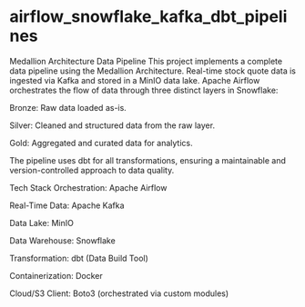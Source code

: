# airflow_snowflake_kafka_dbt_pipelines


Medallion Architecture Data Pipeline
This project implements a complete data pipeline using the Medallion Architecture. Real-time stock quote data is ingested via Kafka and stored in a MinIO data lake. Apache Airflow orchestrates the flow of data through three distinct layers in Snowflake:

Bronze: Raw data loaded as-is.

Silver: Cleaned and structured data from the raw layer.

Gold: Aggregated and curated data for analytics.

The pipeline uses dbt for all transformations, ensuring a maintainable and version-controlled approach to data quality.

Tech Stack
Orchestration: Apache Airflow

Real-Time Data: Apache Kafka

Data Lake: MinIO

Data Warehouse: Snowflake

Transformation: dbt (Data Build Tool)

Containerization: Docker

Cloud/S3 Client: Boto3 (orchestrated via custom modules)

